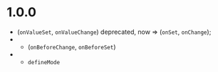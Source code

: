 1.0.0
==================
* (`onValueSet`, `onValueChange`) deprecated, now => (`onSet`, `onChange`);
* + (`onBeforeChange`, `onBeforeSet`)
* + `defineMode`
